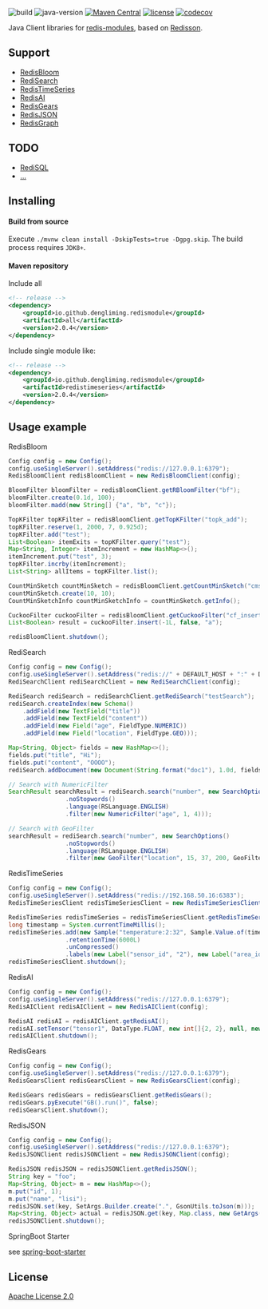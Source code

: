 ![build](https://github.com/dengliming/redis-modules-java/workflows/build/badge.svg) ![java-version](https://img.shields.io/badge/JDK-1.8+-brightgreen.svg) [![Maven Central](https://img.shields.io/maven-central/v/io.github.dengliming.redismodule/redis-modules-java.svg?label=maven-central)](https://central.sonatype.com/artifact/io.github.dengliming.redismodule/redis-modules-java) [![license](https://img.shields.io/github/license/dengliming/redis-modules-java)](/LICENSE) [![codecov](https://codecov.io/gh/dengliming/redis-modules-java/branch/master/graph/badge.svg?token=U8BA091JD5)](https://codecov.io/gh/dengliming/redis-modules-java)


Java Client libraries for [redis-modules](https://redis.io/modules), based on [Redisson](https://github.com/redisson/redisson).

## Support
* [RedisBloom](redisbloom) 
* [RediSearch](redisearch)
* [RedisTimeSeries](redistimeseries)
* [RedisAI](redisai)
* [RedisGears](redisgears)
* [RedisJSON](redisjson)
* [RedisGraph](redisgraph)

## TODO
* [RediSQL](https://redisql.com/)
* [...](https://redis.io/modules)
 
## Installing

#### Build from source
Execute `./mvnw clean install -DskipTests=true -Dgpg.skip`. The build process requires `JDK8+`.

#### Maven repository
Include all
```xml
<!-- release -->
<dependency>
    <groupId>io.github.dengliming.redismodule</groupId>
    <artifactId>all</artifactId>
    <version>2.0.4</version>
</dependency>
```
Include single module like:
```xml
<!-- release -->
<dependency>
    <groupId>io.github.dengliming.redismodule</groupId>
    <artifactId>redistimeseries</artifactId>
    <version>2.0.4</version>
</dependency>
```

## Usage example
RedisBloom
```java
Config config = new Config();
config.useSingleServer().setAddress("redis://127.0.0.1:6379");
RedisBloomClient redisBloomClient = new RedisBloomClient(config);

BloomFilter bloomFilter = redisBloomClient.getRBloomFilter("bf");
bloomFilter.create(0.1d, 100);
bloomFilter.madd(new String[] {"a", "b", "c"});

TopKFilter topKFilter = redisBloomClient.getTopKFilter("topk_add");
topKFilter.reserve(1, 2000, 7, 0.925d);
topKFilter.add("test");
List<Boolean> itemExits = topKFilter.query("test");
Map<String, Integer> itemIncrement = new HashMap<>();
itemIncrement.put("test", 3);
topKFilter.incrby(itemIncrement);
List<String> allItems = topKFilter.list();

CountMinSketch countMinSketch = redisBloomClient.getCountMinSketch("cms_add");
countMinSketch.create(10, 10);
CountMinSketchInfo countMinSketchInfo = countMinSketch.getInfo();

CuckooFilter cuckooFilter = redisBloomClient.getCuckooFilter("cf_insert");
List<Boolean> result = cuckooFilter.insert(-1L, false, "a");

redisBloomClient.shutdown();
```

RediSearch
```java
Config config = new Config();
config.useSingleServer().setAddress("redis://" + DEFAULT_HOST + ":" + DEFAULT_PORT);
RediSearchClient rediSearchClient = new RediSearchClient(config);

RediSearch rediSearch = rediSearchClient.getRediSearch("testSearch");
rediSearch.createIndex(new Schema()
    .addField(new TextField("title"))
    .addField(new TextField("content"))
    .addField(new Field("age", FieldType.NUMERIC))
    .addField(new Field("location", FieldType.GEO)));

Map<String, Object> fields = new HashMap<>();
fields.put("title", "Hi");
fields.put("content", "OOOO");
rediSearch.addDocument(new Document(String.format("doc1"), 1.0d, fields), new DocumentOptions());

// Search with NumericFilter
SearchResult searchResult = rediSearch.search("number", new SearchOptions()
                .noStopwords()
                .language(RSLanguage.ENGLISH)
                .filter(new NumericFilter("age", 1, 4)));

// Search with GeoFilter
searchResult = rediSearch.search("number", new SearchOptions()
                .noStopwords()
                .language(RSLanguage.ENGLISH)
                .filter(new GeoFilter("location", 15, 37, 200, GeoFilter.Unit.KILOMETERS)));
```

RedisTimeSeries
```java
Config config = new Config();
config.useSingleServer().setAddress("redis://192.168.50.16:6383");
RedisTimeSeriesClient redisTimeSeriesClient = new RedisTimeSeriesClient(config);

RedisTimeSeries redisTimeSeries = redisTimeSeriesClient.getRedisTimeSeries();
long timestamp = System.currentTimeMillis();
redisTimeSeries.add(new Sample("temperature:2:32", Sample.Value.of(timestamp, 26)), new TimeSeriesOptions()
                .retentionTime(6000L)
                .unCompressed()
                .labels(new Label("sensor_id", "2"), new Label("area_id", "32")));
redisTimeSeriesClient.shutdown();
```

RedisAI
```java
Config config = new Config();
config.useSingleServer().setAddress("redis://127.0.0.1:6379");
RedisAIClient redisAIClient = new RedisAIClient(config);

RedisAI redisAI = redisAIClient.getRedisAI();
redisAI.setTensor("tensor1", DataType.FLOAT, new int[]{2, 2}, null, new String[]{"1", "2", "3", "4"});
redisAIClient.shutdown();
```

RedisGears
```java
Config config = new Config();
config.useSingleServer().setAddress("redis://127.0.0.1:6379");
RedisGearsClient redisGearsClient = new RedisGearsClient(config);

RedisGears redisGears = redisGearsClient.getRedisGears();
redisGears.pyExecute("GB().run()", false);
redisGearsClient.shutdown();
```

RedisJSON
```java
Config config = new Config();
config.useSingleServer().setAddress("redis://127.0.0.1:6379");
RedisJSONClient redisJSONClient = new RedisJSONClient(config);

RedisJSON redisJSON = redisJSONClient.getRedisJSON();
String key = "foo";
Map<String, Object> m = new HashMap<>();
m.put("id", 1);
m.put("name", "lisi");
redisJSON.set(key, SetArgs.Builder.create(".", GsonUtils.toJson(m)));
Map<String, Object> actual = redisJSON.get(key, Map.class, new GetArgs().path(".").indent("\t").newLine("\n").space(" "));
redisJSONClient.shutdown();
```

SpringBoot Starter

see [spring-boot-starter](./spring-boot-starter)

## License

[Apache License 2.0](/LICENSE)
